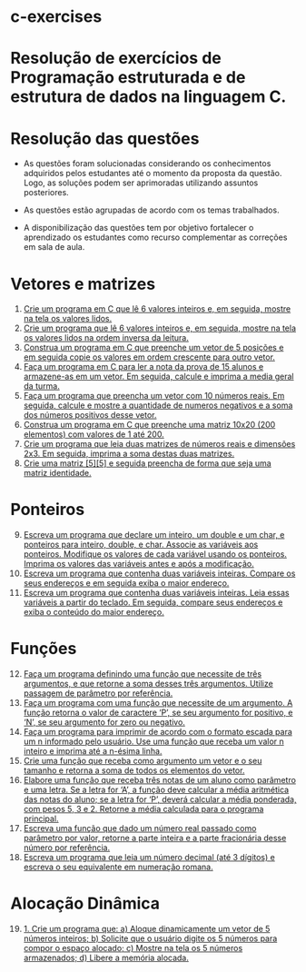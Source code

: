 # c-exercises

# Resolução de exercícios de Programação estruturada e de estrutura de dados na linguagem C.

# Resolução das questões

- As questões foram solucionadas considerando os conhecimentos adquiridos pelos estudantes até o momento da proposta da questão. Logo, as soluções podem ser aprimoradas utilizando assuntos posteriores. 

- As questões estão agrupadas de acordo com os temas trabalhados.

- A disponibilização das questões tem por objetivo fortalecer o aprendizado os estudantes como recurso complementar as correções em sala de aula.

# Vetores e matrizes

1. [Crie um programa em C que lê 6 valores inteiros e, em seguida, mostre na tela os valores lidos.](ex001.c)
2. [Crie um programa que lê 6 valores inteiros e, em seguida, mostre na tela os valores lidos na ordem inversa da leitura.](ex002.c)
3. [Construa um programa em C que preenche um vetor de 5 posições e em seguida copie os valores em ordem crescente para outro vetor.](ex003.c)
4. [Faça um programa em C para ler a nota da prova de 15 alunos e armazene-as em um vetor. Em seguida, calcule e imprima a media geral da turma.](ex004.c)
5. [Faça um programa que preencha um vetor com 10 números reais. Em seguida, calcule e mostre a quantidade de numeros negativos e a soma dos números positivos desse vetor.](ex005.c)
6. [Construa um programa em C que preenche uma matriz 10x20 (200 elementos) com valores de 1 até 200.](ex006.c)
7. [Crie um programa que leia duas matrizes de números reais e dimensões 2x3. Em seguida, imprima a soma destas duas matrizes.](ex007.c)
8. [Crie uma matriz [5][5] e seguida preencha de forma que seja uma matriz identidade.](ex008.c)

# Ponteiros

9. [Escreva um programa que declare um inteiro, um double e um char, e ponteiros para inteiro, double, e char. Associe as variáveis aos ponteiros. Modifique os valores de cada variável usando os ponteiros. Imprima os valores das variáveis antes e após a modificação.](ex009.c)
10. [Escreva um programa que contenha duas variáveis inteiras. Compare os seus endereços e em seguida exiba o maior endereço.](ex010.c)
11. [Escreva um programa que contenha duas variáveis inteiras. Leia essas variáveis a partir do teclado. Em seguida, compare seus endereços e exiba o conteúdo do maior endereço.](ex011.c)

# Funções

12. [Faça um programa definindo uma função que necessite de três argumentos, e que retorne a soma desses três argumentos. Utilize passagem de parâmetro por referência.](ex012.c)
13. [Faça um programa com uma função que necessite de um argumento. A função retorna o valor de caractere ‘P’, se seu argumento for positivo, e ‘N’, se seu argumento for zero ou negativo.](ex013.c)
14. [Faça um programa para imprimir de acordo com o formato escada para um n informado pelo usuário. Use uma função que receba um valor n inteiro e imprima até a n-ésima linha.](ex014.c)
15. [Crie uma função que receba como argumento um vetor e o seu tamanho e retorna a soma de todos os elementos do vetor.](ex015.c)
16. [Elabore uma função que receba três notas de um aluno como parâmetro e uma letra. Se a letra for ‘A’, a função deve calcular a média aritmética das notas do aluno; se a letra for ‘P’, deverá calcular a média ponderada, com pesos 5, 3 e 2. Retorne a média calculada para o programa principal.](ex016.c)
17. [Escreva uma função que dado um número real passado como parâmetro por valor, retorne a parte inteira e a parte fracionária desse número por referência.](ex017.c)
18. [Escreva um programa que leia um número decimal (até 3 dígitos) e escreva o seu equivalente em numeração romana.](ex018.c)

# Alocação Dinâmica

19. [1. Crie um programa que: a) Aloque dinamicamente um vetor de 5 números inteiros; b) Solicite que o usuário digite os 5 números para compor o espaço alocado; c) Mostre na tela os 5 números armazenados; d) Libere a memória alocada.](ex019.c)